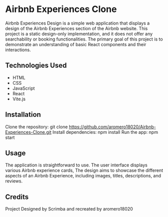 # Airbnb Experiences Clone

Airbnb Experiences Design is a simple web application that displays a design of the Airbnb Experiences section of the Airbnb website. This project is a static design-only implementation, and it does not offer any searchability or booking functionalities. The primary goal of this project is to demonstrate an understanding of basic React components and their interactions.

## Technologies Used

 - HTML
 - CSS
 - JavaScript
 - React
 - Vite.js

## Installation

Clone the repository: git clone https://github.com/aromero18020/Airbnb-Experiences-Clone.git
Install dependencies: npm install
Run the app: npm start

## Usage
The application is straightforward to use. The user interface displays various Airbnb experience cards, The design aims to showcase the different aspects of an Airbnb Experience, including images, titles, descriptions, and reviews.

## Credits
Project Designed by Scrimba and recreated by aromero18020
